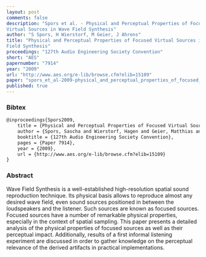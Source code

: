 ```yaml
---
layout: post
comments: false
description: "Spors et al. - Physical and Perceptual Properties of Focused
Virtual Sources in Wave Field Synthesis"
author: "S Spors, H Wierstorf, M Geier, J Ahrens"
title: "Physical and Perceptual Properties of Focused Virtual Sources in Wave
Field Synthesis"
proceedings: "127th Audio Engineering Society Convention"
short: "AES"
papernumber: "7914"
year: "2009"
url: "http://www.aes.org/e-lib/browse.cfm?elib=15109"
paper: "spors_et_al-2009-physical_and_perceptual_properties_of_focused_sources_in_wfs.pdf"
published: true
---
```


### Bibtex

```latex
@inproceedings{Spors2009,
  	title = {Physical and Perceptual Properties of Focused Virtual Sources in Wave Field Synthesis},
    author = {Spors, Sascha and Wierstorf, Hagen and Geier, Matthias and Ahrens, Jens},
    booktitle = {127th Audio Engineering Society Convention},
    pages = {Paper 7914},
    year = {2009},
    url = {http://www.aes.org/e-lib/browse.cfm?elib=15109}
}
```

### Abstract

Wave Field Synthesis is a well-established high-resolution spatial sound
reproduction technique. Its physical basis allows to reproduce almost any
desired wave field, even sound sources positioned in between the loudspeakers
and the listener. Such sources are known as focused sources. Focused sources
have a number of remarkable physical properties, especially in the context of
spatial sampling. This paper presents a detailed analysis of the physical
properties of focused sources as well as their perceptual impact. Additionally,
results of a first informal listening experiment are discussed in order to
gather knowledge on the perceptual relevance of the derived artifacts in
practical implementations.

